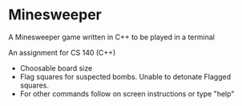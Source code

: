 Minesweeper
===========

A Minesweeper game written in C++ to be played in a terminal

An assignment for CS 140 (C++)

 - Choosable board size
 - Flag squares for suspected bombs. Unable to detonate Flagged squares.
 - For other commands follow on screen instructions or type "help"
